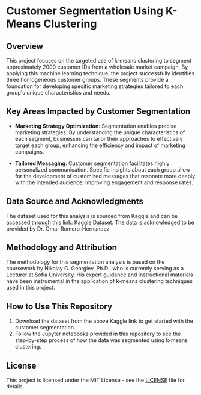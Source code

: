 # Customer Segmentation Using K-Means Clustering

## Overview

This project focuses on the targeted use of k-means clustering to segment approximately 2000 customer IDs from a wholesale market campaign. By applying this machine learning technique, the project successfully identifies three homogeneous customer groups. These segments provide a foundation for developing specific marketing strategies tailored to each group's unique characteristics and needs.

## Key Areas Impacted by Customer Segmentation

- **Marketing Strategy Optimization**: Segmentation enables precise marketing strategies. By understanding the unique characteristics of each segment, businesses can tailor their approaches to effectively target each group, enhancing the efficiency and impact of marketing campaigns.

- **Tailored Messaging**: Customer segmentation facilitates highly personalized communication. Specific insights about each group allow for the development of customized messages that resonate more deeply with the intended audience, improving engagement and response rates.

## Data Source and Acknowledgments

The dataset used for this analysis is sourced from Kaggle and can be accessed through this link: [Kaggle Dataset](https://www.kaggle.com/datasets/imakash3011/customer-personality-analysis/data). The data is acknowledged to be provided by Dr. Omar Romero-Hernandez.

## Methodology and Attribution

The methodology for this segmentation analysis is based on the coursework by Nikolay G. Georgiev, Ph.D., who is currently serving as a Lecturer at Sofia University. His expert guidance and instructional materials have been instrumental in the application of k-means clustering techniques used in this project.

## How to Use This Repository

1. Download the dataset from the above Kaggle link to get started with the customer segmentation.
2. Follow the Jupyter notebooks provided in this repository to see the step-by-step process of how the data was segmented using k-means clustering.


## License

This project is licensed under the MIT License - see the [LICENSE](LINK_TO_LICENSE) file for details.
